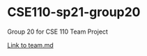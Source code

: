 # CSE110-sp21-group20
Group 20 for CSE 110 Team Project

[Link to team.md](https://github.com/cse110-sp23-group20/cse110-sp23-group20/blob/main/admin/team.md)
